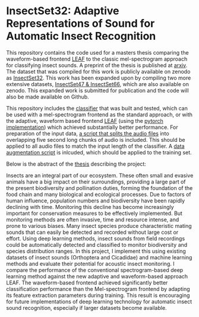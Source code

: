 # InsectSet32: Adaptive Representations of Sound for Automatic Insect Recognition

This repository contains the code used for a masters thesis comparing the waveform-based frontend [LEAF](https://github.com/google-research/leaf-audio) to the classic mel-spectrogram approach for classifying insect sounds. A preprint of the thesis is published at [arxiv](https://arxiv.org/abs/2211.09503). The dataset that was compiled for this work is publicly available on zenodo as [InsectSet32](https://zenodo.org/record/7072196). This work has been expanded upon by compiling two more extensive datasets, [InsectSet47 & InsectSet66](https://zenodo.org/record/7828439), which are also available on zenodo. This expanded work is submitted for publication and the code will also be made available on Github.

This repository includes the [classifier](https://github.com/mariusfaiss/Adaptive-Representations-of-Sound-for-Automatic-Insect-Recognition/blob/main/Mel_LEAF_InsectClassifier.py) that was built and tested, which can be used with a mel-spectrogram frontend as the standard approach, or with the adaptive, waveform based frontend [LEAF](https://github.com/google-research/leaf-audio) (using the [pytorch implementation](https://github.com/SarthakYadav/leaf-pytorch)) which achieved substantially better performance. For preparation of the input data, [a script that splits the audio files](https://github.com/mariusfaiss/Adaptive-Representations-of-Sound-for-Automatic-Insect-Recognition/blob/main/SplitAudioChunks.py) into overlapping five second long chunks of audio is included. This should be applied to all audio files to match the input length of the classifier. A [data augmentation script](https://github.com/mariusfaiss/Adaptive-Representations-of-Sound-for-Automatic-Insect-Recognition/blob/main/DataAugmentation.py) is inlcuded, which should be applied to the training set.

Below is the abstract of the [thesis](https://arxiv.org/abs/2211.09503) describing the project:

Insects are an integral part of our ecosystem. These often small and evasive animals have a big impact on their surroundings, providing a large part of the present biodiversity and pollination duties, forming the foundation of the food chain and many biological and ecological processes. Due to factors of human influence, population numbers and biodiversity have been rapidly declining with time. Monitoring this decline has become increasingly important for conservation measures to be effectively implemented. But monitoring methods are often invasive, time and resource intense, and prone to various biases. Many insect species produce characteristic mating sounds that can easily be detected and recorded without large cost or effort. Using deep learning methods, insect sounds from field recordings could be automatically detected and classified to monitor biodiversity and species distribution ranges. In this project, I implement this using existing datasets of insect sounds (Orthoptera and Cicadidae) and machine learning methods and evaluate their potential for acoustic insect monitoring. I compare the performance of the conventional spectrogram-based deep learning method against the new adaptive and waveform-based approach LEAF. The waveform-based frontend achieved significantly better classification performance than the Mel-spectrogram frontend by adapting its feature extraction parameters during training. This result is encouraging for future implementations of deep learning technology for automatic insect sound recognition, especially if larger datasets become available.

